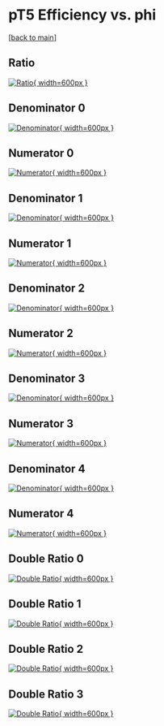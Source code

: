 # pT5 Efficiency vs. phi

[[back to main](./)]



## Ratio

[![Ratio](../mtv/var/pT5_vtr_211_0_eff_phi.png){ width=600px }](../mtv/var/pT5_vtr_211_0_eff_phi.pdf)

## Denominator 0

[![Denominator](../mtv/den/pT5_vtr_211_0_eff_phi_den0.png){ width=600px }](../mtv/den/pT5_vtr_211_0_eff_phi_den0.pdf)

## Numerator 0

[![Numerator](../mtv/num/pT5_vtr_211_0_eff_phi_num0.png){ width=600px }](../mtv/num/pT5_vtr_211_0_eff_phi_num0.pdf)

## Denominator 1

[![Denominator](../mtv/den/pT5_vtr_211_0_eff_phi_den1.png){ width=600px }](../mtv/den/pT5_vtr_211_0_eff_phi_den1.pdf)

## Numerator 1

[![Numerator](../mtv/num/pT5_vtr_211_0_eff_phi_num1.png){ width=600px }](../mtv/num/pT5_vtr_211_0_eff_phi_num1.pdf)

## Denominator 2

[![Denominator](../mtv/den/pT5_vtr_211_0_eff_phi_den2.png){ width=600px }](../mtv/den/pT5_vtr_211_0_eff_phi_den2.pdf)

## Numerator 2

[![Numerator](../mtv/num/pT5_vtr_211_0_eff_phi_num2.png){ width=600px }](../mtv/num/pT5_vtr_211_0_eff_phi_num2.pdf)

## Denominator 3

[![Denominator](../mtv/den/pT5_vtr_211_0_eff_phi_den3.png){ width=600px }](../mtv/den/pT5_vtr_211_0_eff_phi_den3.pdf)

## Numerator 3

[![Numerator](../mtv/num/pT5_vtr_211_0_eff_phi_num3.png){ width=600px }](../mtv/num/pT5_vtr_211_0_eff_phi_num3.pdf)

## Denominator 4

[![Denominator](../mtv/den/pT5_vtr_211_0_eff_phi_den4.png){ width=600px }](../mtv/den/pT5_vtr_211_0_eff_phi_den4.pdf)

## Numerator 4

[![Numerator](../mtv/num/pT5_vtr_211_0_eff_phi_num4.png){ width=600px }](../mtv/num/pT5_vtr_211_0_eff_phi_num4.pdf)

## Double Ratio 0

[![Double Ratio](../mtv/ratio/pT5_vtr_211_0_eff_phi_ratio0.png){ width=600px }](../mtv/ratio/pT5_vtr_211_0_eff_phi_ratio0.pdf)

## Double Ratio 1

[![Double Ratio](../mtv/ratio/pT5_vtr_211_0_eff_phi_ratio1.png){ width=600px }](../mtv/ratio/pT5_vtr_211_0_eff_phi_ratio1.pdf)

## Double Ratio 2

[![Double Ratio](../mtv/ratio/pT5_vtr_211_0_eff_phi_ratio2.png){ width=600px }](../mtv/ratio/pT5_vtr_211_0_eff_phi_ratio2.pdf)

## Double Ratio 3

[![Double Ratio](../mtv/ratio/pT5_vtr_211_0_eff_phi_ratio3.png){ width=600px }](../mtv/ratio/pT5_vtr_211_0_eff_phi_ratio3.pdf)

